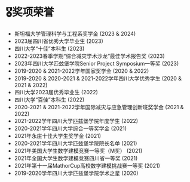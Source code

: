 # 🎖️奖项荣誉

- 斯坦福大学管理科学与工程系奖学金 (2023 & 2024)
- 2023届四川省优秀大学毕业生 (2023)
- 四川大学“十佳”本科生 (2023)
- 2022-2023春季学期“综合减灾学术沙龙”最佳学术报告奖 (2023)
- 2023年四川大学匹兹堡学院Senior Project Symposium一等奖 (2023)
- 2019-2020 & 2021-2022学年国家奖学金 (2020 & 2022)
- 2019-2020 & 2020-2021 & 2021-2022学年四川大学优秀学生 (2020 & 2021 & 2022)
- 四川大学2023届优秀毕业生 (2022)
- 四川大学“百佳”本科生 (2022)
- 2020-2021 & 2021-2022学年国际减灾与应急管理创新班奖学金 (2021 & 2022)
- 2021-2022学年四川大学匹兹堡学院年度学生 (2022)
- 2020-2021学年四川大学综合一等奖学金 (2021)
- 2021年永庄十佳大学生奖学金 (2021)
- 2020-2021学年四川大学匹兹堡学院院长名单 (2021)
- 2021年美国大学生数学建模竞赛一等奖（M奖） (2021)
- 2021年全国大学生数学建模竞赛四川省一等奖 (2021)
- 2021年第十一届MathorCup高校数学建模挑战赛一等奖 (2021)
- 2019-2020学年四川大学匹兹堡学院学术之星 (2020)